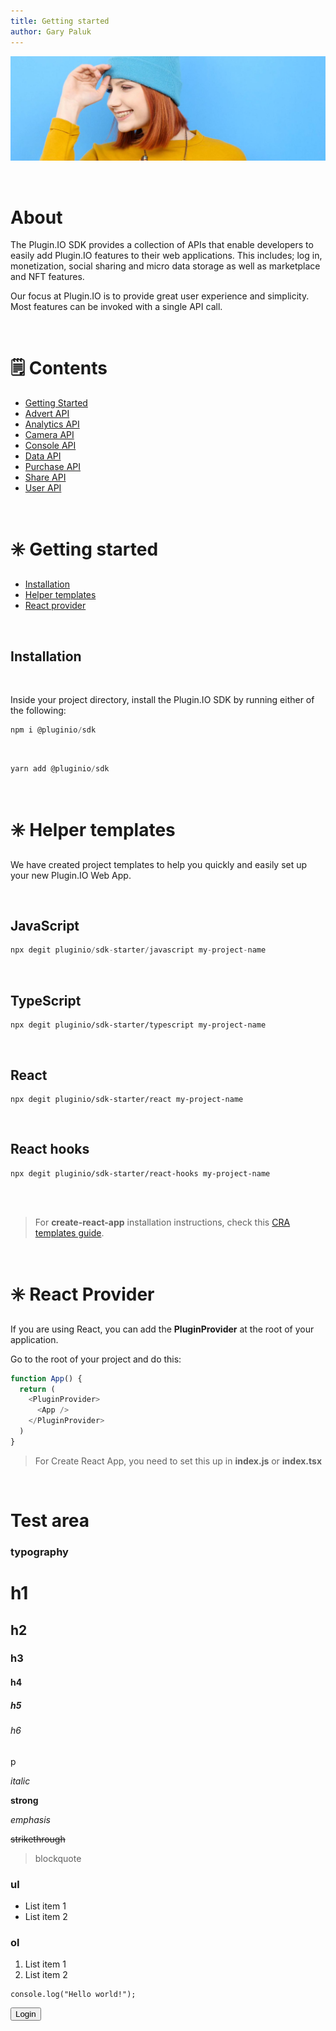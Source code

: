 ```yaml
---
title: Getting started
author: Gary Paluk
---
```


![A Plugin.IO branded banner that shows a young woman in front of a vivid blue background.](https://raw.githubusercontent.com/pluginio/static-content/main/lang/en/docs/v1/images/header_banner.jpg)


<br />

# About

The Plugin.IO SDK provides a collection of APIs that enable developers to easily add Plugin.IO features to their web applications. This includes; log in, monetization, social sharing and micro data storage as well as marketplace and NFT features.

Our focus at Plugin.IO is to provide great user experience and simplicity. Most features can be invoked with a single API call.

<br/>

# 🗒 Contents

* [Getting Started](#getting-started)
* [Advert API](./advert.md)
* [Analytics API](./analytics.md)
* [Camera API](#./camera.md)
* [Console API](#./console.md)
* [Data API](#./data.md)
* [Purchase API](#./purchase.md)
* [Share API](#./share.md)
* [User API](#./user.md)

<br />

<a name="getting-started"></a>
# ✳️ Getting started

* [Installation](#installation)
* [Helper templates](#helper-templates.md)
* [React provider](#react-provider.md)

<br />

<a name="installation"></a>
## Installation

<br />

Inside your project directory, install the Plugin.IO SDK by running either of the following:

```typescript
npm i @pluginio/sdk
```

<br />

```typescript
yarn add @pluginio/sdk
```

<br />

<a name="helper-templates"></a>
# ✳️ Helper templates

We have created project templates to help you quickly and easily set up your new Plugin.IO Web App.

<br />

## JavaScript
```javascript
npx degit pluginio/sdk-starter/javascript my-project-name
```

<br />

## TypeScript
```
npx degit pluginio/sdk-starter/typescript my-project-name
```

<br />

## React
```
npx degit pluginio/sdk-starter/react my-project-name
```

<br />

## React hooks
```
npx degit pluginio/sdk-starter/react-hooks my-project-name
```

<br />
<br />

> For **create-react-app** installation instructions, check this [CRA templates guide](guides/integrations/with-cra).

<br />

<a name="react-provider"></a>
# ✳️ React Provider

If you are using React, you can add the **PluginProvider** at the root of your application.

Go to the root of your project and do this:

```typescript
function App() {
  return (
    <PluginProvider>
      <App />
    </PluginProvider>
  )
}
```

> For Create React App, you need to set this up in **index.js** or **index.tsx**

<br />

# Test area

### typography
# h1
## h2
### h3
#### h4
##### h5
###### h6
p

*italic*

**strong**

_emphasis_

~~strikethrough~~

> blockquote

<!-- ### image
![alt](https://mdx-logo.now.sh) -->

### ul
- List item 1
- List item 2

### ol
1. List item 1
2. List item 2

```
console.log("Hello world!");
```

<Button
    mt={4}
    colorScheme="red">
    Login
</Button>